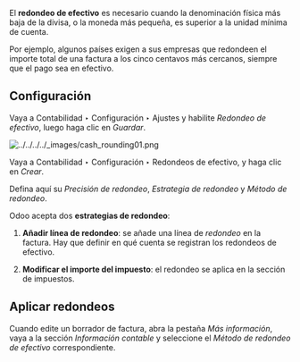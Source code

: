 El **redondeo de efectivo** es necesario cuando la denominación física más baja de la divisa, o la moneda más pequeña, es superior a la unidad mínima de cuenta.

Por ejemplo, algunos países exigen a sus empresas que redondeen el importe total de una factura a los cinco centavos más cercanos, siempre que el pago sea en efectivo.

## Configuración[](https://www.odoo.com/documentation/17.0/es/applications/finance/accounting/customer_invoices/cash_rounding.html#configuration "Enlazar permanentemente con este título")

Vaya a Contabilidad ‣ Configuración ‣ Ajustes y habilite _Redondeo de efectivo_, luego haga clic en _Guardar_.

![../../../../_images/cash_rounding01.png](https://www.odoo.com/documentation/17.0/es/_images/cash_rounding01.png)

Vaya a Contabilidad ‣ Configuración ‣ Redondeos de efectivo, y haga clic en _Crear_.

Defina aquí su _Precisión de redondeo_, _Estrategia de redondeo_ y _Método de redondeo_.

Odoo acepta dos **estrategias de redondeo**:

1. **Añadir línea de redondeo**: se añade una línea de _redondeo_ en la factura. Hay que definir en qué cuenta se registran los redondeos de efectivo.
    
2. **Modificar el importe del impuesto**: el redondeo se aplica en la sección de impuestos.
    

## Aplicar redondeos[](https://www.odoo.com/documentation/17.0/es/applications/finance/accounting/customer_invoices/cash_rounding.html#apply-roundings "Enlazar permanentemente con este título")

Cuando edite un borrador de factura, abra la pestaña _Más información_, vaya a la sección _Información contable_ y seleccione el _Método de redondeo de efectivo_ correspondiente.